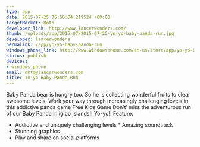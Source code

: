 ```yaml
--- 
type: app
date: 2015-07-25 06:50:04.219524 +00:00
targetMarket: Both
developer_link: http://www.lancerwonders.com/
thumb: /uploads/app/2015-07/2015-07-25-yo-yo-baby-panda-run.jpg
developer: lancerwonders
permalink: /app/yo-yo-baby-panda-run
windows_phone_link: http://www.windowsphone.com/en-us/store/app/yo-yo-baby-panda-run/80177288-4d38-4af1-84cc-0e33a251cfc1
status: publish
devices: 
- windows_phone
email: mktg@lancerwonders.com
title: Yo-yo Baby Panda Run
---
```


Baby Panda bear is hungry too. So he is collecting wonderful fruits to clear awesome levels.
Work your way through increasingly challenging levels in this addictive panda game
Free Kids Game
Don’t’ miss the adventurous run of our Baby Panda in igloo islands!!
Yo-yo!!
Feature:
* Addictive and uniquely challenging levels * Amazing soundtrack
* Stunning graphics
* Play and share on social platforms
